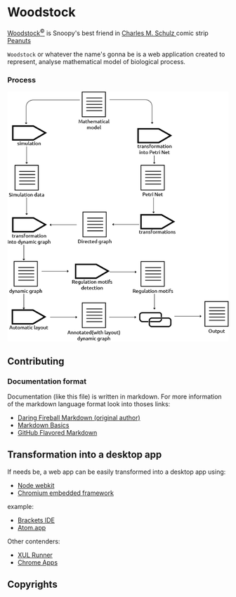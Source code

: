 # Woodstock

[Woodstock<sup>©</sup>](https://en.wikipedia.org/wiki/Woodstock_(Peanuts)) is Snoopy's best friend in [Charles M. Schulz ](https://en.wikipedia.org/wiki/Charles_M._Schulz) comic strip [Peanuts](https://en.wikipedia.org/wiki/Peanuts)

`Woodstock` or whatever the name's gonna be is a web application created to 
represent, analyse mathematical model of biological process.

### Process

![Image of the software working process](docs/images/process.png)

## Contributing

### Documentation format
Documentation (like this file) is written in markdown. For more information of
the markdown language format look into thoses links:

- [Daring Fireball Markdown (original author)](http://daringfireball.net/projects/markdown/)
- [Markdown Basics](https://help.github.com/articles/markdown-basics)
- [GitHub Flavored Markdown](https://help.github.com/articles/github-flavored-markdown)


## Transformation into a desktop app

If needs be, a web app can be easily transformed into a desktop app using:

- [Node webkit](https://github.com/rogerwang/node-webkit)
- [Chromium embedded framework](https://code.google.com/p/chromiumembedded/)


example:

- [Brackets IDE](https://github.com/adobe/brackets)
- [Atom.app](https://atom.io/)

Other contenders:

- [XUL Runner](https://developer.mozilla.org/en-US/docs/Getting_started_with_XULRunner)
- [Chrome Apps](http://developer.chrome.com/apps/about_apps)

## Copyrights
